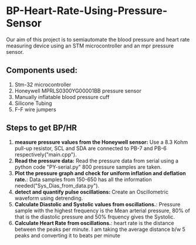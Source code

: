 # BP-Heart-Rate-Using-Pressure-Sensor

Our aim of this project is to semiautomate the blood pressure and heart rate measuring device using an STM microcontroller and an mpr pressure sensor.

## Components used:
  1. Stm-32 microcontroller
  2. Honeywell MPRLS0300YG00001BB pressure sensor
  3. Manually inflatable blood pressure cuff
  4. Silicone Tubing
  5. F-F wire jumpers

## Steps to get BP/HR

  1. <b> measure pressure values from the Honeywell sensor:</b> Use a 8.3 Kohm pull-up resistor, SCL and SDA are connected to PB-7 and PB-6 respectively("main.cpp").
  2. <b> Read the pressure data:</b> Read the pressure data from serial using a python code "PY-serial.py" 800 pressure samples are taken.
  3. <b> Plot the pressure graph and check for uniform inflation and deflation rate.</b>: Data samples from 150-650 has all the information needed("Sys_Dias_from_data.py").
  4. <b> detect and quantify pulse oscillations: </b> Create an Oscillometric waveform using detrending.
  5. <b> Calculate Diastolic and Systolic values from oscillations.</b>: Pressure sample with the highest frequency is the Mean arterial pressure, 80% of that is the diastolic                   pressure and 50% frquency gives the Systolic. 
  6. <b> Calculate Heart Rate from oscillations.</b>: heart rate is the distance between the peaks per minute. I am taking the average distance b/w 5 peaks and converting it to                 beats per minute
